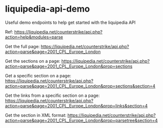 # liquipedia-api-demo
Useful demo endpoints to help get started with the liquipedia API

Ref: https://liquipedia.net/counterstrike/api.php?action=help&modules=parse

Get the full page:
https://liquipedia.net/counterstrike/api.php?action=parse&page=2001_CPL_Europe_London

Get the sections on a page:
https://liquipedia.net/counterstrike/api.php?action=parse&page=2001_CPL_Europe_London&prop=sections

Get a specific section on a page:
https://liquipedia.net/counterstrike/api.php?action=parse&page=2001_CPL_Europe_London&prop=sections&section=4

Get the links from a specific section on a page:
https://liquipedia.net/counterstrike/api.php?action=parse&page=2001_CPL_Europe_London&prop=links&section=4

Get the section in XML format:
https://liquipedia.net/counterstrike/api.php?action=parse&page=2001_CPL_Europe_London&prop=parsetree&section=4
